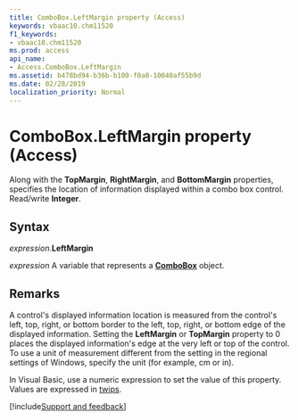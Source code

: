 ```yaml
---
title: ComboBox.LeftMargin property (Access)
keywords: vbaac10.chm11520
f1_keywords:
- vbaac10.chm11520
ms.prod: access
api_name:
- Access.ComboBox.LeftMargin
ms.assetid: b478bd94-b36b-b100-f0a0-10040af55b9d
ms.date: 02/28/2019
localization_priority: Normal
---
```



# ComboBox.LeftMargin property (Access)

Along with the **TopMargin**, **RightMargin**, and **BottomMargin** properties, specifies the location of information displayed within a combo box control. Read/write **Integer**. 


## Syntax

_expression_.**LeftMargin**

_expression_ A variable that represents a **[ComboBox](Access.ComboBox.md)** object.


## Remarks

A control's displayed information location is measured from the control's left, top, right, or bottom border to the left, top, right, or bottom edge of the displayed information. Setting the **LeftMargin** or **TopMargin** property to 0 places the displayed information's edge at the very left or top of the control. To use a unit of measurement different from the setting in the regional settings of Windows, specify the unit (for example, cm or in).

In Visual Basic, use a numeric expression to set the value of this property. Values are expressed in [twips](../language/glossary/vbe-glossary.md#twip).




[!include[Support and feedback](~/includes/feedback-boilerplate.md)]